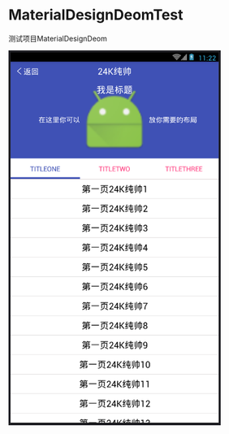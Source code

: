# MaterialDesignDeomTest
测试项目MaterialDesignDeom

![Alt text](https://github.com/luhaikong/MaterialDesignDeomTest/blob/master/app/demo.png)
